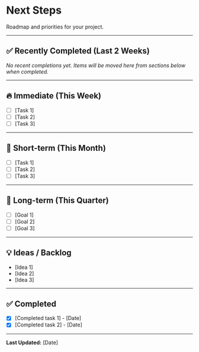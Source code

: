 # Next Steps

Roadmap and priorities for your project.

---

## ✅ Recently Completed (Last 2 Weeks)

<!--
🎯 IMPORTANT: Keep this section at the TOP so AI assistants see completed work FIRST!

Add completed work here with:
- Week/date completed
- What was done
- Files changed (if applicable)
- Result/Impact

Example:
### Feature Name (Week of 2025-09-23)
- Reduced from 12 agents to 5 agents
- Files: agent-1.ts, agent-2.ts, agent-3.ts
- Result: Lower API costs, simpler orchestration
-->

_No recent completions yet. Items will be moved here from sections below when completed._

---

## 🔥 Immediate (This Week)

- [ ] [Task 1]
- [ ] [Task 2]
- [ ] [Task 3]

---

## 📅 Short-term (This Month)

- [ ] [Task 1]
- [ ] [Task 2]
- [ ] [Task 3]

---

## 🎯 Long-term (This Quarter)

- [ ] [Goal 1]
- [ ] [Goal 2]
- [ ] [Goal 3]

---

## 💡 Ideas / Backlog

- [Idea 1]
- [Idea 2]
- [Idea 3]

---

## ✅ Completed

- [x] [Completed task 1] - [Date]
- [x] [Completed task 2] - [Date]

---

**Last Updated:** [Date]
